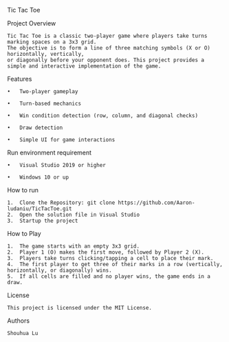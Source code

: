 Tic Tac Toe

Project Overview

    Tic Tac Toe is a classic two-player game where players take turns marking spaces on a 3x3 grid. 
    The objective is to form a line of three matching symbols (X or O) horizontally, vertically, 
    or diagonally before your opponent does. This project provides a simple and interactive implementation of the game.

Features

    •	Two-player gameplay
    
    •	Turn-based mechanics
    
    •	Win condition detection (row, column, and diagonal checks)
    
    •	Draw detection
    
    •	Simple UI for game interactions

Run environment requirement

    •	Visual Studio 2019 or higher
    
    •	Windows 10 or up

How to run

    1.	Clone the Repository: git clone https://github.com/Aaron-ludaniu/TicTacToe.git
    2.	Open the solution file in Visual Studio
    3.	Startup the project

How to Play

    1.	The game starts with an empty 3x3 grid.
    2.	Player 1 (O) makes the first move, followed by Player 2 (X).
    3.	Players take turns clicking/tapping a cell to place their mark.
    4.	The first player to get three of their marks in a row (vertically, horizontally, or diagonally) wins.
    5.	If all cells are filled and no player wins, the game ends in a draw.

License

    This project is licensed under the MIT License.
    
Authors

    Shouhua Lu

